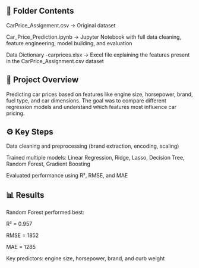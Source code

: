 ## 📂 Folder Contents

CarPrice_Assignment.csv → Original dataset

Car_Price_Prediction.ipynb → Jupyter Notebook with full data cleaning, feature engineering, model building, and evaluation

Data Dictionary -carprices.xlsx → Excel file explaining the features present in the CarPrice_Assignment.csv dataset

## 📘 Project Overview

Predicting car prices based on features like engine size, horsepower, brand, fuel type, and car dimensions. The goal was to compare different regression models and understand which features most influence car pricing.

## ⚙️ Key Steps

Data cleaning and preprocessing (brand extraction, encoding, scaling)

Trained multiple models: Linear Regression, Ridge, Lasso, Decision Tree, Random Forest, Gradient Boosting

Evaluated performance using R², RMSE, and MAE

## 📊 Results

Random Forest performed best:

R² = 0.957

RMSE = 1852

MAE = 1285

Key predictors: engine size, horsepower, brand, and curb weight
